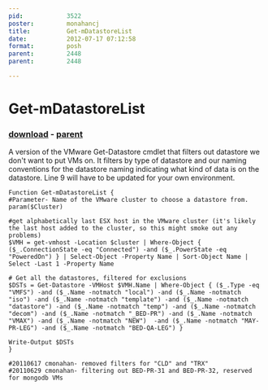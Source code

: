 ```yaml
---
pid:            3522
poster:         monahancj
title:          Get-mDatastoreList
date:           2012-07-17 07:12:58
format:         posh
parent:         2448
parent:         2448

---
```


# Get-mDatastoreList

### [download](3522.ps1) - [parent](2448.md)

A version of the VMware Get-Datastore cmdlet that filters out datastore we don't want to put VMs on.  It filters by type of datastore and our naming conventions for the datastore naming indicating what kind of data is on the datastore.  Line 9 will have to be updated for your own environment.

```posh
Function Get-mDatastoreList {
#Parameter- Name of the VMware cluster to choose a datastore from.
param($Cluster)

#get alphabetically last ESX host in the VMware cluster (it's likely the last host added to the cluster, so this might smoke out any problems)
$VMH = get-vmhost -Location $cluster | Where-Object { ($_.ConnectionState -eq "Connected") -and ($_.PowerState -eq "PoweredOn") } | Select-Object -Property Name | Sort-Object Name | Select -Last 1 -Property Name

# Get all the datastores, filtered for exclusions
$DSTs = Get-Datastore -VMHost $VMH.Name | Where-Object { ($_.Type -eq "VMFS") -and ($_.Name -notmatch "local") -and ($_.Name -notmatch "iso") -and ($_.Name -notmatch "template") -and ($_.Name -notmatch "datastore") -and ($_.Name -notmatch "temp") -and ($_.Name -notmatch "decom") -and ($_.Name -notmatch "_BED-PR") -and ($_.Name -notmatch "VMAX") -and ($_.Name -notmatch "NEW")  -and ($_.Name -notmatch "MAY-PR-LEG") -and ($_.Name -notmatch "BED-QA-LEG") }

Write-Output $DSTs
}

#20110617 cmonahan- removed filters for "CLD" and "TRX"
#20110629 cmonahan- filtering out BED-PR-31 and BED-PR-32, reserved for mongodb VMs

```
